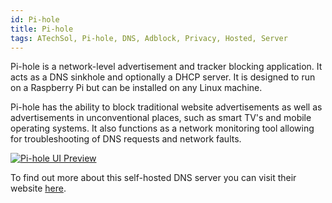 ```yaml
---
id: Pi-hole
title: Pi-hole
tags: ATechSol, Pi-hole, DNS, Adblock, Privacy, Hosted, Server
---
```


Pi-hole is a network-level advertisement and tracker blocking application. It acts as a DNS sinkhole and optionally a DHCP server. It is designed to run on a Raspberry Pi but can be installed on any Linux machine.

Pi-hole has the ability to block traditional website advertisements as well as advertisements in unconventional places, such as smart TV's and mobile operating systems. It also functions as a network monitoring tool allowing for troubleshooting of DNS requests and network faults.

[<img alt="Pi-hole UI Preview" src="/img/Pi-hole.png" />](https://pi-hole.net/)

To find out more about this self-hosted DNS server you can visit their website [here](https://pi-hole.net/).

